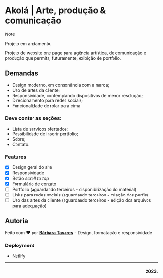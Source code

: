 # Akolá | Arte, produção & comunicação

> [!NOTE]
> Projeto em andamento.

Projeto de website one page para agência artística, de comunicação e produção que permita, futuramente, exibição de portfolio. 

## Demandas

- Design moderno, em consonância com a marca;
- Uso de artes da cliente;
- Responsividade, contemplando dispositivos de menor resolução;
- Direcionamento para redes sociais;
- Funcionalidade de rolar para cima.

### Deve conter as seções:
- Lista de serviços ofertados;
- Possibilidade de inserir portfolio;
- Sobre;
- Contato.

### Features
- [x] Design geral do site
- [x] Responsividade
- [x] Botão *scroll to top*
- [x] Formulário de contato
- [ ] Portfolio (aguardando terceiros - disponibilização do material)
- [ ] Links para redes sociais (aguardando terceiros - criação dos perfis)
- [ ] Uso das artes da cliente (aguardando terceiros - edição dos arquivos para adequação)

## Autoria
Feito com ❤️ por [**Bárbara Tavares**](https://github.com/b-tavares) - Design, formatação e responsividade

### Deployment
- Netlify

---
<h4 align="right"> 
	2023.
</h4> 

